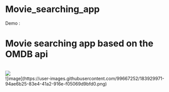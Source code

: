 # Movie_searching_app
Demo : <br>
<h1>Movie searching app based on the OMDB api</h1><br>
<img src="https://user-images.githubusercontent.com/99667252/183929971-94ae6b25-83e4-41a2-916e-f05069d9bfd0.png"/><br>
![image](https://user-images.githubusercontent.com/99667252/183929971-94ae6b25-83e4-41a2-916e-f05069d9bfd0.png)
